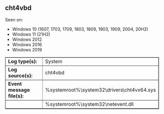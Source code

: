 ## cht4vbd

Seen on:
* Windows 10 (1607, 1703, 1709, 1803, 1809, 1903, 1909, 2004, 20H2)
* Windows 11 (21H2)
* Windows 2012
* Windows 2016
* Windows 2019

<table border="1" class="docutils">
  <tbody>
    <tr>
      <td><b>Log type(s):</b></td>
      <td>System</td>
    </tr>
    <tr>
      <td><b>Log source(s):</b></td>
      <td>cht4vbd</td>
    </tr>
    <tr>
      <td><b>Event message file(s):</b></td>
      <td>%systemroot%\system32\drivers\cht4vx64.sys</td>
    </tr>
    <tr>
      <td>&nbsp;</td>
      <td>%systemroot%\system32\netevent.dll</td>
    </tr>
  </tbody>
</table>

&nbsp;

